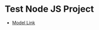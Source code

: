 # Test Node JS Project

- [Model Link](https://app.eraser.io/workspace/YtPqZ1VogxGy1jzIDkzj?origin=share)
